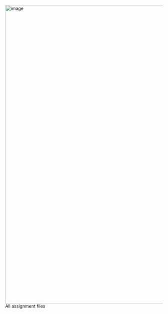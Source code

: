 <img width="956" alt="image" src="https://github.com/user-attachments/assets/7909dc00-018d-4954-834c-e46127471b2a" />
All assignment files

